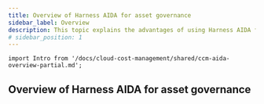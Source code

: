 ```yaml
---
title: Overview of Harness AIDA for asset governance
sidebar_label: Overview
description: This topic explains the advantages of using Harness AIDA for cloud asset governance.
# sidebar_position: 1
---
```


```mdx-code-block
import Intro from '/docs/cloud-cost-management/shared/ccm-aida-overview-partial.md';
```

## Overview of Harness AIDA for asset governance

<Intro />




